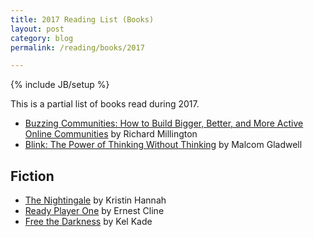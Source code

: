 ```yaml
---
title: 2017 Reading List (Books)
layout: post
category: blog
permalink: /reading/books/2017

---
```

{% include JB/setup %}

This is a partial list of books read during 2017.

- [Buzzing Communities: How to Build Bigger, Better, and More Active Online Communities](http://amzn.to/2Aw3bHA) by Richard Millington
- [Blink: The Power of Thinking Without Thinking](http://amzn.to/2jPm4gX) by Malcom Gladwell

## Fiction

- [The Nightingale](http://amzn.to/2iiRtrq) by Kristin Hannah
- [Ready Player One](http://amzn.to/2BIvLWk) by Ernest Cline
- [Free the Darkness](http://amzn.to/2ik78ae) by Kel Kade
